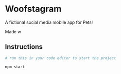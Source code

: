 # Woofstagram

A fictional social media mobile app for Pets!

Made w

## Instructions

```bash
# run this in your code editor to start the project

npm start

```
